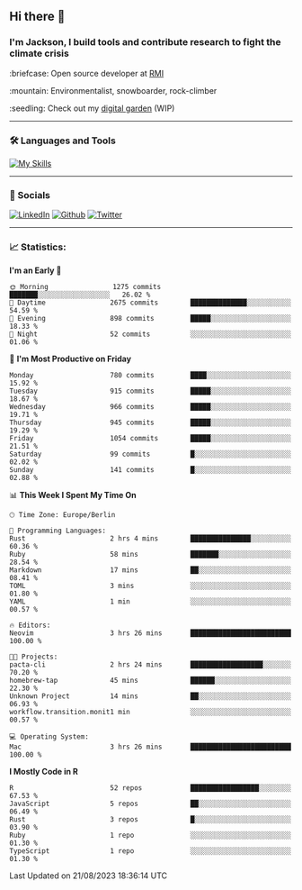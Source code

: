 ## Hi there :wave:
### I'm Jackson, I build tools and contribute research to fight the climate crisis
<p> :briefcase: Open source developer at <a href="https://rmi.org/" alt="RMI">RMI</a></p>
<p> :mountain: Environmentalist, snowboarder, rock-climber</p>
<p> :seedling: Check out my <a href="https://jdhoffa.github.io/" alt="digital garden">digital garden</a> (WIP) </p>

---

### :hammer_and_wrench: Languages and Tools

[![My Skills](https://skillicons.dev/icons?i=r,docker,python,rust,html,css,js,neovim,git,postgresql,azure&perline=6&theme=dark)](https://skillicons.dev)

---

### :iphone: Socials

[![LinkedIn](https://skillicons.dev/icons?i=linkedin&theme=dark)](https://www.linkedin.com/in/jackson-hoffart/) 
[![Github](https://skillicons.dev/icons?i=github&theme=dark)](https://github.com/jdhoffa) 
[![Twitter](https://skillicons.dev/icons?i=twitter&theme=dark)](https://twitter.com/jdhoffart) 

---

### :chart_with_upwards_trend: Statistics:

 
<!--START_SECTION:waka-->
**I'm an Early 🐤** 

```text
🌞 Morning                1275 commits        ███████░░░░░░░░░░░░░░░░░░   26.02 % 
🌆 Daytime                2675 commits        ██████████████░░░░░░░░░░░   54.59 % 
🌃 Evening                898 commits         █████░░░░░░░░░░░░░░░░░░░░   18.33 % 
🌙 Night                  52 commits          ░░░░░░░░░░░░░░░░░░░░░░░░░   01.06 % 
```
📅 **I'm Most Productive on Friday** 

```text
Monday                   780 commits         ████░░░░░░░░░░░░░░░░░░░░░   15.92 % 
Tuesday                  915 commits         █████░░░░░░░░░░░░░░░░░░░░   18.67 % 
Wednesday                966 commits         █████░░░░░░░░░░░░░░░░░░░░   19.71 % 
Thursday                 945 commits         █████░░░░░░░░░░░░░░░░░░░░   19.29 % 
Friday                   1054 commits        █████░░░░░░░░░░░░░░░░░░░░   21.51 % 
Saturday                 99 commits          █░░░░░░░░░░░░░░░░░░░░░░░░   02.02 % 
Sunday                   141 commits         █░░░░░░░░░░░░░░░░░░░░░░░░   02.88 % 
```


📊 **This Week I Spent My Time On** 

```text
🕑︎ Time Zone: Europe/Berlin

💬 Programming Languages: 
Rust                     2 hrs 4 mins        ███████████████░░░░░░░░░░   60.36 % 
Ruby                     58 mins             ███████░░░░░░░░░░░░░░░░░░   28.54 % 
Markdown                 17 mins             ██░░░░░░░░░░░░░░░░░░░░░░░   08.41 % 
TOML                     3 mins              ░░░░░░░░░░░░░░░░░░░░░░░░░   01.80 % 
YAML                     1 min               ░░░░░░░░░░░░░░░░░░░░░░░░░   00.57 % 

🔥 Editors: 
Neovim                   3 hrs 26 mins       █████████████████████████   100.00 % 

🐱‍💻 Projects: 
pacta-cli                2 hrs 24 mins       ██████████████████░░░░░░░   70.20 % 
homebrew-tap             45 mins             ██████░░░░░░░░░░░░░░░░░░░   22.30 % 
Unknown Project          14 mins             ██░░░░░░░░░░░░░░░░░░░░░░░   06.93 % 
workflow.transition.monit1 min               ░░░░░░░░░░░░░░░░░░░░░░░░░   00.57 % 

💻 Operating System: 
Mac                      3 hrs 26 mins       █████████████████████████   100.00 % 
```

**I Mostly Code in R** 

```text
R                        52 repos            █████████████████░░░░░░░░   67.53 % 
JavaScript               5 repos             ██░░░░░░░░░░░░░░░░░░░░░░░   06.49 % 
Rust                     3 repos             █░░░░░░░░░░░░░░░░░░░░░░░░   03.90 % 
Ruby                     1 repo              ░░░░░░░░░░░░░░░░░░░░░░░░░   01.30 % 
TypeScript               1 repo              ░░░░░░░░░░░░░░░░░░░░░░░░░   01.30 % 
```




 Last Updated on 21/08/2023 18:36:14 UTC
<!--END_SECTION:waka-->
